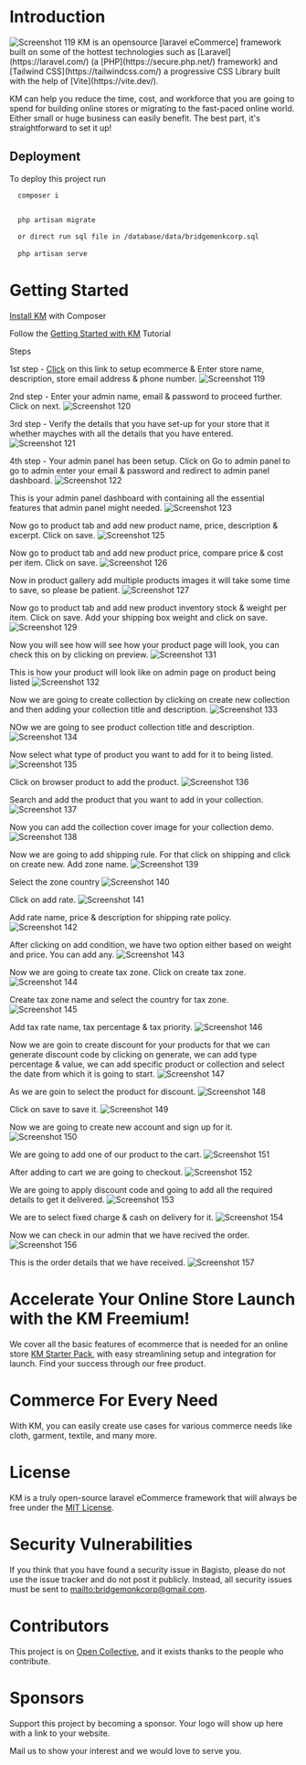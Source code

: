 # Introduction
<img src="screenshots/01.png" alt="Screenshot 119">
KM is an opensource [laravel eCommerce] framework built on some of the hottest technologies such as [Laravel](https://laravel.com/) (a [PHP](https://secure.php.net/) framework) and [Tailwind CSS](https://tailwindcss.com/) a progressive CSS Library built with the help of [Vite](https://vite.dev/).

KM can help you reduce the time, cost, and workforce that you are going to spend for building online stores or migrating to the fast-paced online world. Either small or huge business can easily benefit. The best part, it's straightforward to set it up!


## Deployment

To deploy this project run

```bash
  composer i


  php artisan migrate 
  
  or direct run sql file in /database/data/bridgemonkcorp.sql
  
  php artisan serve
```

# Getting Started




[Install KM](https://www.youtube.com/watch?v=1J7U5n7h8Lo) with Composer 

Follow the [Getting Started with KM](https://www.youtube.com/watch?v=1J7U5n7h8Lo) Tutorial





Steps

1st step - 
[Click](localhost:8000/admin/setup) on this link to setup ecommerce & Enter store name, description, store email address & phone number. 
<img src="screenshots/Screenshot (119).png" alt="Screenshot 119">

2nd step - 
Enter your admin name, email & password to proceed further. Click on next.
<img src="screenshots/Screenshot (120).png" alt="Screenshot 120">

3rd step - 
Verify the details that you have set-up for your store that it whether mayches with all the details that you have entered.
<img src="screenshots/Screenshot (121).png" alt="Screenshot 121">

4th step - 
Your admin panel has been setup. Click on Go to admin panel to go to admin enter your email & password and redirect to admin panel dashboard.
<img src="screenshots/Screenshot (122).png" alt="Screenshot 122">

This is your admin panel dashboard with containing all the essential features that admin panel might needed.
<img src="screenshots/Screenshot (123).png" alt="Screenshot 123">



Now go to product tab and add new product name, price, description & excerpt. Click on save.
<img src="screenshots/Screenshot (125).png" alt="Screenshot 125">

Now go to product tab and add new product price, compare price & cost per item. Click on save.
<img src="screenshots/Screenshot (126).png" alt="Screenshot 126">

Now in product gallery add multiple products images it will take some time to save, so please be patient.
<img src="screenshots/Screenshot (127).png" alt="Screenshot 127">


Now go to product tab and add new product inventory stock & weight per item. Click on save. Add your shipping box weight and click on save.
<img src="screenshots/Screenshot (129).png" alt="Screenshot 129">

Now you will see how will see how your product page will look, you can check this on by clicking on preview.
<img src="screenshots/Screenshot (131).png" alt="Screenshot 131">

This is how your product will look like on admin page on product being listed
<img src="screenshots/Screenshot (132).png" alt="Screenshot 132">

Now we are going to create collection by clicking on create new collection and then adding your collection title and description.
<img src="screenshots/Screenshot (133).png" alt="Screenshot 133">

NOw we are going to see product collection title and description.
<img src="screenshots/Screenshot (134).png" alt="Screenshot 134">

Now select what type of product you want to add for it to being listed. 
<img src="screenshots/Screenshot (135).png" alt="Screenshot 135">

Click on browser product to add the product.
<img src="screenshots/Screenshot (136).png" alt="Screenshot 136">

Search and add the product that you want to add in your collection.
<img src="screenshots/Screenshot (137).png" alt="Screenshot 137">

Now you can add the collection cover image for your collection demo.
<img src="screenshots/Screenshot (138).png" alt="Screenshot 138">

Now we are going to add shipping rule. For that click on shipping and click on create new.
Add zone name. 
<img src="screenshots/Screenshot (139).png" alt="Screenshot 139">

Select the zone country
<img src="screenshots/Screenshot (140).png" alt="Screenshot 140">

Click on add rate.
<img src="screenshots/Screenshot (141).png" alt="Screenshot 141">

Add rate name, price & description for shipping rate policy.
<img src="screenshots/Screenshot (142).png" alt="Screenshot 142">


After clicking on add condition, we have two option either based on weight and price. You can add any.
<img src="screenshots/Screenshot (143).png" alt="Screenshot 143">

Now we are going to create tax zone. Click on create tax zone.
<img src="screenshots/Screenshot (144).png" alt="Screenshot 144">

Create tax zone name and select the country for tax zone.
<img src="screenshots/Screenshot (145).png" alt="Screenshot 145">

Add tax rate name, tax percentage & tax priority.
<img src="screenshots/Screenshot (146).png" alt="Screenshot 146">

Now we are goin to create discount for your products for that we can generate discount code by clicking on generate, we can add type percentage & value, we can add specific product or collection and select the date from which it is going to start.
<img src="screenshots/Screenshot (147).png" alt="Screenshot 147">

As we are goin to select the product for discount.
<img src="screenshots/Screenshot (148).png" alt="Screenshot 148">

Click on save to save it.
<img src="screenshots/Screenshot (149).png" alt="Screenshot 149">

Now we are going to create new account and sign up for it.
<img src="screenshots/Screenshot (150).png" alt="Screenshot 150">

We are going to add one of our product to the cart.
<img src="screenshots/Screenshot (151).png" alt="Screenshot 151">

After adding to cart we are going to checkout.
<img src="screenshots/Screenshot (152).png" alt="Screenshot 152">

We are going to apply discount code and going to add all the required details to get it delivered.
<img src="screenshots/Screenshot (153).png" alt="Screenshot 153">

We are to select fixed charge & cash on delivery for it. 
<img src="screenshots/Screenshot (154).png" alt="Screenshot 154">

Now we can check in our admin that we have recived the order.
<img src="screenshots/Screenshot (156).png" alt="Screenshot 156">

This is the order details that we have received.
<img src="screenshots/Screenshot (157).png" alt="Screenshot 157">





# Accelerate Your Online Store Launch with the KM Freemium!

We cover all the basic features of ecommerce that is needed for an online store [KM Starter Pack](https://www.youtube.com/watch?v=1J7U5n7h8Lo), with easy streamlining setup and integration for launch. Find your success through our free product. 


# Commerce For Every Need


With KM, you can easily create use cases for various commerce needs like cloth, garment, textile, and many more.


# License
KM is a truly open-source laravel eCommerce framework that will always be free under the [MIT License](https://opensource.org/license/mit).

# Security Vulnerabilities
If you think that you have found a security issue in Bagisto, please do not use the issue tracker and do not post it publicly. Instead, all security issues must be sent to [mailto:bridgemonkcorp@gmail.com](mailto:bridgemonkcorp@gmail.com).

# Contributors

This project is on [Open Collective](https://opencollective.com/), and it exists thanks to the people who contribute.



# Sponsors

Support this project by becoming a sponsor. Your logo will show up here with a link to your website.

Mail us to show your interest and we would love to serve you.
